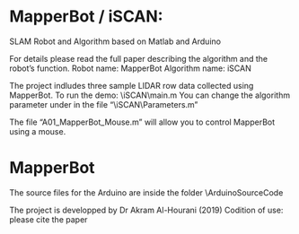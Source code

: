 # MapperBot / iSCAN: 
SLAM Robot and Algorithm based on Matlab and Arduino


For details please read the full paper describing the  algorithm and the robot’s function.
Robot name: MapperBot
Algorithm name: iSCAN

The project indludes three sample LIDAR row data collected using MapperBot.
To run the demo: \iSCAN\main.m 
You can change the algorithm parameter under in the file “\iSCAN\Parameters.m”

The file “A01_MapperBot_Mouse.m” will allow you to control MapperBot using a mouse.

# MapperBot
The source files for the Arduino are inside the folder \ArduinoSourceCode

The project is developped by Dr Akram Al-Hourani (2019)
Codition of use: please cite the paper
